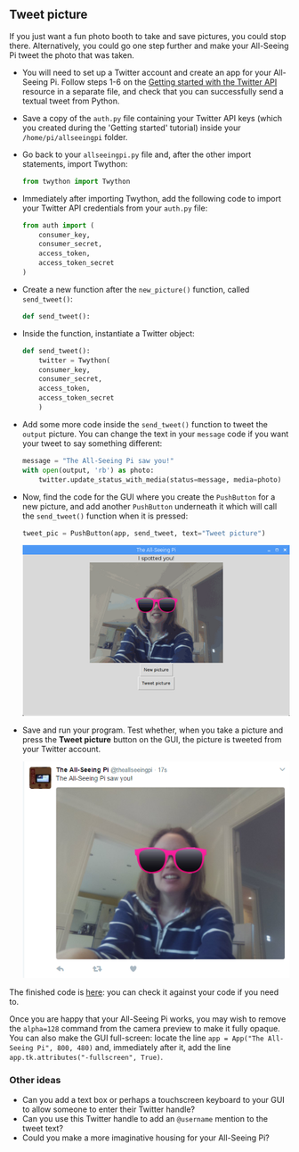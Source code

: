 ## Tweet picture

If you just want a fun photo booth to take and save pictures, you could stop there. Alternatively, you could go one step further and make your All-Seeing Pi tweet the photo that was taken.

- You will need to set up a Twitter account and create an app for your All-Seeing Pi. Follow steps 1-6 on the [Getting started with the Twitter API](https://projects.raspberrypi.org/en/projects/getting-started-with-the-twitter-api) resource in a separate file, and check that you can successfully send a textual tweet from Python.

- Save a copy of the `auth.py` file containing your Twitter API keys (which you created during the 'Getting started' tutorial) inside your `/home/pi/allseeingpi` folder.

- Go back to your `allseeingpi.py` file and, after the other import statements, import Twython:

    ```python
    from twython import Twython
    ```

- Immediately after importing Twython, add the following code to import your Twitter API credentials from your `auth.py` file:

    ```python
    from auth import (
        consumer_key,
        consumer_secret,
        access_token,
        access_token_secret
    )
    ```

- Create a new function after the `new_picture()` function, called `send_tweet()`:

    ```python
    def send_tweet():
    ```

- Inside the function, instantiate a Twitter object:

    ```python
    def send_tweet():
        twitter = Twython(
        consumer_key,
        consumer_secret,
        access_token,
        access_token_secret
        )
    ```

- Add some more code inside the `send_tweet()` function to tweet the `output` picture. You can change the text in your `message` code if you want your tweet to say something different:

    ```python
    message = "The All-Seeing Pi saw you!"
    with open(output, 'rb') as photo:
        twitter.update_status_with_media(status=message, media=photo)
    ```

- Now, find the code for the GUI where you create the `PushButton` for a new picture, and add another `PushButton` underneath it which will call the `send_tweet()` function when it is pressed:

    ```python
    tweet_pic = PushButton(app, send_tweet, text="Tweet picture")
    ```

    ![Tweet picture button](images/tweet-picture.png)

- Save and run your program. Test whether, when you take a picture and press the **Tweet picture** button on the GUI, the picture is tweeted from your Twitter account.

    ![Tweeted picture](images/tweet-result.png)


The finished code is [here](resources/finished_allseeingpi.py): you can check it against your code if you need to.

Once you are happy that your All-Seeing Pi works, you may wish to remove the `alpha=128` command from the camera preview to make it fully opaque. You can also make the GUI full-screen: locate the line `app = App("The All-Seeing Pi", 800, 480)` and, immediately after it, add the line `app.tk.attributes("-fullscreen", True)`.

### Other ideas
- Can you add a text box or perhaps a touchscreen keyboard to your GUI to allow someone to enter their Twitter handle?
- Can you use this Twitter handle to add an `@username` mention to the tweet text?
- Could you make a more imaginative housing for your All-Seeing Pi?
